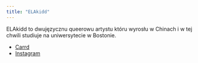 ```yaml
---
title: "ELAkidd"
---
```


ELAkidd to dwujęzycznu queerowu artystu któru wyrosłu w Chinach i w tej chwili studiuje na uniwersytecie w Bostonie.


- [Carrd](https://elakidd.carrd.co/)
- [Instagram](https://www.instagram.com/takokidd/)
